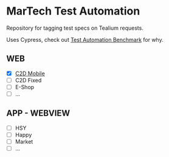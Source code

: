 # MarTech Test Automation

Repository for tagging test specs on Tealium requests.

Uses Cypress, check out [Test Automation Benchmark]("https://digital-analytics-team.gitbook.io/base/martech-blog/benchmarking-test-automation-web-drivers") for why.


## WEB
- [x] [C2D Mobile]("https://github.com/ahmetahaydemir/martech-test-automation/blob/main/cypress/e2e/c2d-mobile.cy.js")
- [ ] C2D Fixed
- [ ] E-Shop
- [ ] ...

## APP - WEBVIEW

- [ ] HSY
- [ ] Happy
- [ ] Market
- [ ] ...